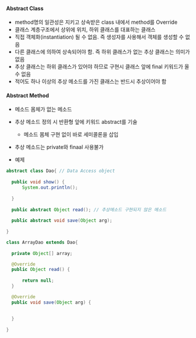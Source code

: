 #### Abstract Class
  - method명의 일관성은 지키고 상속받은 class 내에서 method를 Override  
  - 클래스 계층구조에서 상위에 위치, 하위 클래스를 대표하는 클래스
  - 직접 객체화(instantiation) 될 수 없음. 즉 생성자를 사용해서 객체를 생성할 수 없음
  - 다른 클래스에 의하여 상속되어야 함. 즉 하위 클래스가 없는 추상 클래스는 의미가 없음
  - 추상 클래스는 하위 클래스가 있어야 하므로 구현시 클래스 앞에 final 키워드가 올 수 없음
  - 적어도 하나 이상의 추상 메소드를 가진 클래스는 반드시 추상이어야 함

 
#### Abstract Method
  - 메소드 몸체가 없는 메소드
  - 추상 메소드 정의 시 반환형 앞에 키워드 abstract를 기술
    - 메소드 몸체 구현 없이 바로 세미콜론을 삽입
  - 추상 메소드는 private와 finaal 사용불가

  - 예제  
  ``` java  
  abstract class Dao{ // Data Access object
	
	public void show() {
		System.out.println();
		
	}
	
	public abstract Object read(); // 추상메소드 구현되지 않은 메소드
	
	public abstract void save(Object arg); 
	
}

class ArrayDao extends Dao{
	
	private Object[] array;

	@Override
	public Object read() {
	
		return null;
	}

	@Override
	public void save(Object arg) {
		
		
	}
	
}   
```  

